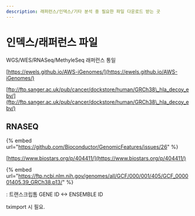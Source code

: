 ```yaml
---
description: 래퍼런스/인덱스/기타 분석 중 필요한 파일 다운로드 받는 곳
---
```


# 인덱스/래퍼런스 파일

WGS/WES/RNASeq/MethyleSeq 래퍼런스 통일

[https://ewels.github.io/AWS-iGenomes/](https://ewels.github.io/AWS-iGenomes/)





[ftp://ftp.sanger.ac.uk/pub/cancer/dockstore/human/GRCh38\_hla_decoy_ebv/](ftp://ftp.sanger.ac.uk/pub/cancer/dockstore/human/GRCh38\_hla_decoy_ebv/)







## RNASEQ

{% embed url="https://github.com/Bioconductor/GenomicFeatures/issues/26" %}

[https://www.biostars.org/p/404411/](https://www.biostars.org/p/404411/)

{% embed url="https://ftp.ncbi.nlm.nih.gov/genomes/all/GCF/000/001/405/GCF_000001405.39_GRCh38.p13/" %}

: 트랜스크립톰 GENE ID <-> ENSEMBLE ID

tximport 시 필요.







